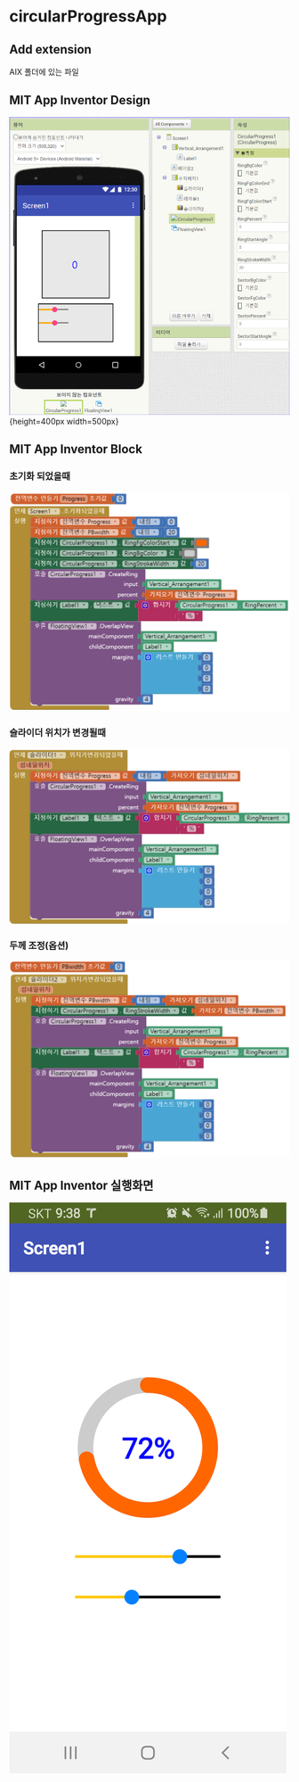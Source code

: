 # circularProgressApp

## Add extension

AIX 폴더에 있는 파일  

## MIT App Inventor Design

![App Design](https://github.com/copaland/circularProgressApp/blob/main/img/mit_app_progress1.png) {height=400px width=500px}  

## MIT App Inventor Block

### 초기화 되었을때
![App Design](https://github.com/copaland/circularProgressApp/blob/main/img/mit_app_progress2.png)  

### 슬라이더 위치가 변경될때 
![App Design](https://github.com/copaland/circularProgressApp/blob/main/img/mit_app_progress3.png)  

### 두께 조정(옵션)
![App Design](https://github.com/copaland/circularProgressApp/blob/main/img/mit_app_progress4.png)  

## MIT App Inventor 실행화면

![App Design](https://github.com/copaland/circularProgressApp/blob/main/img/mit_app_progress5.png)  
